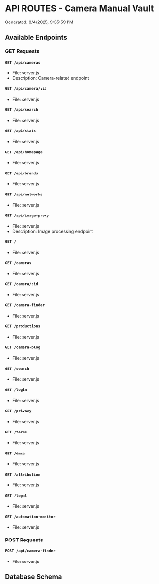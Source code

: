 # API ROUTES - Camera Manual Vault
Generated: 8/4/2025, 9:35:59 PM

## Available Endpoints

### GET Requests

#### `GET /api/cameras`
- File: server.js
- Description: Camera-related endpoint

#### `GET /api/camera/:id`
- File: server.js

#### `GET /api/search`
- File: server.js

#### `GET /api/stats`
- File: server.js

#### `GET /api/homepage`
- File: server.js

#### `GET /api/brands`
- File: server.js

#### `GET /api/networks`
- File: server.js

#### `GET /api/image-proxy`
- File: server.js
- Description: Image processing endpoint

#### `GET /`
- File: server.js

#### `GET /cameras`
- File: server.js

#### `GET /camera/:id`
- File: server.js

#### `GET /camera-finder`
- File: server.js

#### `GET /productions`
- File: server.js

#### `GET /camera-blog`
- File: server.js

#### `GET /search`
- File: server.js

#### `GET /login`
- File: server.js

#### `GET /privacy`
- File: server.js

#### `GET /terms`
- File: server.js

#### `GET /dmca`
- File: server.js

#### `GET /attribution`
- File: server.js

#### `GET /legal`
- File: server.js

#### `GET /automation-monitor`
- File: server.js

### POST Requests

#### `POST /api/camera-finder`
- File: server.js

## Database Schema

